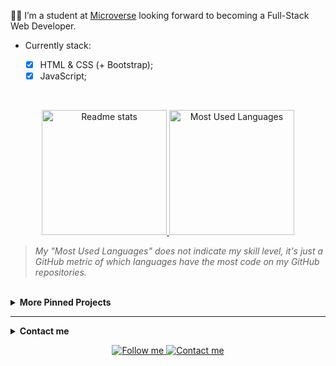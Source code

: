 
:man_technologist: I’m a student at [Microverse](https://www.microverse.org/) looking forward to becoming a Full-Stack Web Developer.

- Currently stack:

    - [x] HTML & CSS (+ Bootstrap);
    - [x] JavaScript;
        
<br>

<p align="center">
    <a href="https://github-readme-stats.vercel.app/api?username=VanessaAoki&theme=radical&show_icons=true">
        <img height="200" alt="Readme stats" src="https://github-readme-stats.vercel.app/api?username=saqibjavaiddev&theme=graywhite&show_icons=true&icon_color=a960ff" />
    </a>
    <a href="https://github.com/saqibjavaiddev/github-readme-stats">
        <img height="200" alt="Most Used Languages" src="https://github-readme-stats.vercel.app/api/top-langs/?username=VanessaAoki&hide=javascript,scss&theme=graywhite&layout=compact)" />
    </a>
</p>

> *My "Most Used Languages" does not indicate my skill level, it's just a GitHub metric of which languages have the most code on my GitHub repositories.*
<br>

<details>

<br>
    <summary><strong>More Pinned Projects</strong></summary>

These are my current favorite projects, please take a look at them:

<!-- <p align="center">
    <a href="https://github.com/">
        <img alt="Ruby Capstone" src="https://github-readme-stats.vercel.app/api/pin/?username=VanessaAoki&repo=&theme=graywhite" />
    </a>
    <a href="">
        <img alt="TicTacToe" src="https://github-readme-stats.vercel.app/api/pin/?username=VanessaAoki&repo=&theme=graywhite" />
    </a>
</p> -->
</details>

<hr>

<details>
<br>
    <summary><strong>Contact me</strong></summary>
I’m always looking for new challenges and opportunities to collaborate! Get in touch with me:
</details>

<p align="center">
<!--     <a href="https://www.linkedin.com/in/saqibjavaid/">
        <img alt="Follow me" src="https://img.shields.io/badge/-LinkedIn-%23a960ff?style=for-the-badge&logo=linkedin">
    </a> -->
    <a href="https://twitter.com/saqibpaf">
        <img alt="Follow me" src="https://img.shields.io/twitter/follow/saqibpaf?color=%23a960ff&label=%20%20%20Follow%20me&logo=twitter&style=for-the-badge">
    </a>
    <a href="mailto:saqibjavaid082@gmail.com">
        <img alt="Contact me" src="https://img.shields.io/badge/-contact%20me-%23a960ff?style=for-the-badge&logo=Mail.Ru">
    </a>
</p>
<br>
<!-- bg-color: a960ff -->
